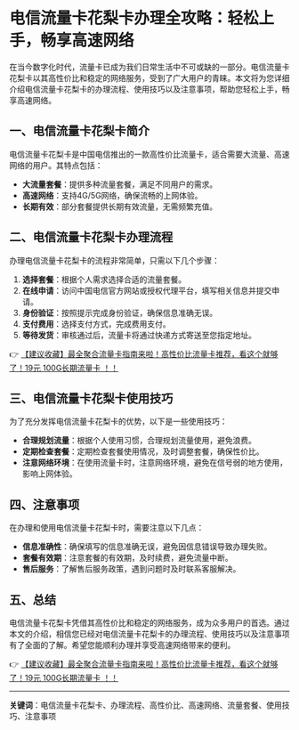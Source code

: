 # 电信流量卡花梨卡办理全攻略：轻松上手，畅享高速网络

在当今数字化时代，流量卡已成为我们日常生活中不可或缺的一部分。电信流量卡花梨卡以其高性价比和稳定的网络服务，受到了广大用户的青睐。本文将为您详细介绍电信流量卡花梨卡的办理流程、使用技巧以及注意事项，帮助您轻松上手，畅享高速网络。

## 一、电信流量卡花梨卡简介

电信流量卡花梨卡是中国电信推出的一款高性价比流量卡，适合需要大流量、高速网络的用户。其特点包括：

- **大流量套餐**：提供多种流量套餐，满足不同用户的需求。
- **高速网络**：支持4G/5G网络，确保流畅的上网体验。
- **长期有效**：部分套餐提供长期有效流量，无需频繁充值。

## 二、电信流量卡花梨卡办理流程

办理电信流量卡花梨卡的流程非常简单，只需以下几个步骤：

1. **选择套餐**：根据个人需求选择合适的流量套餐。
2. **在线申请**：访问中国电信官方网站或授权代理平台，填写相关信息并提交申请。
3. **身份验证**：按照提示完成身份验证，确保信息准确无误。
4. **支付费用**：选择支付方式，完成费用支付。
5. **等待发货**：审核通过后，流量卡将通过快递方式寄送至您指定地址。

👉 [【建议收藏】最全聚合流量卡指南来啦！高性价比流量卡推荐，看这个就够了！19元 100G长期流量卡 ！！](https://bit.ly/Liuliangka)

## 三、电信流量卡花梨卡使用技巧

为了充分发挥电信流量卡花梨卡的优势，以下是一些使用技巧：

- **合理规划流量**：根据个人使用习惯，合理规划流量使用，避免浪费。
- **定期检查套餐**：定期检查套餐使用情况，及时调整套餐，确保性价比。
- **注意网络环境**：在使用流量卡时，注意网络环境，避免在信号弱的地方使用，影响上网体验。

## 四、注意事项

在办理和使用电信流量卡花梨卡时，需要注意以下几点：

- **信息准确性**：确保填写的信息准确无误，避免因信息错误导致办理失败。
- **套餐有效期**：注意套餐的有效期，及时续费，避免流量中断。
- **售后服务**：了解售后服务政策，遇到问题时及时联系客服解决。

## 五、总结

电信流量卡花梨卡凭借其高性价比和稳定的网络服务，成为众多用户的首选。通过本文的介绍，相信您已经对电信流量卡花梨卡的办理流程、使用技巧以及注意事项有了全面的了解。希望您能顺利办理并享受高速网络带来的便利。

👉 [【建议收藏】最全聚合流量卡指南来啦！高性价比流量卡推荐，看这个就够了！19元 100G长期流量卡 ！！](https://bit.ly/Liuliangka)

---

**关键词**：电信流量卡花梨卡、办理流程、高性价比、高速网络、流量套餐、使用技巧、注意事项